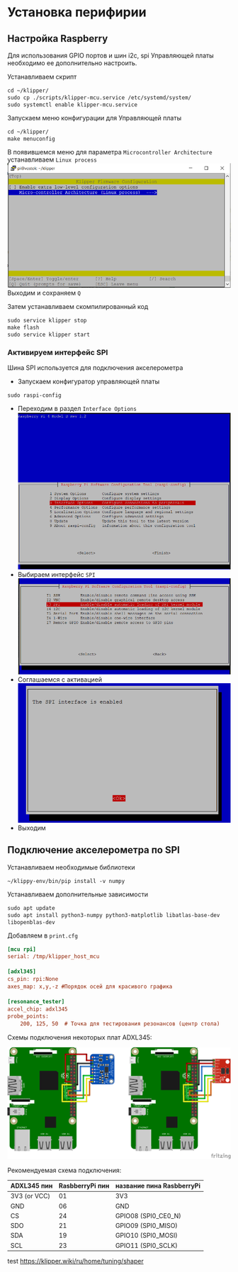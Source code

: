 # Установка перифирии
## Настройка Raspberry

Для использования GPIO портов и шин i2c, spi Управляющей платы необходимо ее дополнительно настроить.

Устанавливаем скрипт
```
cd ~/klipper/
sudo cp ./scripts/klipper-mcu.service /etc/systemd/system/
sudo systemctl enable klipper-mcu.service
```
Запускаем меню конфигурации для Управляющей платы
```
cd ~/klipper/
make menuconfig
```

В появившемся меню для параметра `Microcontroller Architecture` устанавливаем `Linux process` 
![Screenshot](img/Klipper_config_MCU.png)
Выходим и сохраняем `Q`

Затем устанавливаем скомпилированный код
```
sudo service klipper stop
make flash
sudo service klipper start
```


### Активируем интерфейс SPI
Шина SPI используется для подключения акселерометра
* Запускаем конфигуратор управляющей платы
```
sudo raspi-config
```
* Переходим в раздел `Interface Options`
![Screenshot](img/RPi_Configurator_SPI_1.png)
* Выбираем интерфейс `SPI`
![Screenshot](img/RPi_Configurator_SPI_2.png)
* Соглашаемся с активацией
![Screenshot](img/RPi_Configurator_SPI_3.png)
* Выходим


## Подключение акселерометра по SPI


Устанавливаем необходимые библиотеки
```
~/klippy-env/bin/pip install -v numpy
```
Устанавливаем дополнительные зависимости
```
sudo apt update
sudo apt install python3-numpy python3-matplotlib libatlas-base-dev libopenblas-dev
```

Добавляем в `print.cfg`

```printer.cfg
[mcu rpi]
serial: /tmp/klipper_host_mcu

[adxl345]
cs_pin: rpi:None
axes_map: x,y,-z #Порядок осей для красивого графика

[resonance_tester]
accel_chip: adxl345
probe_points:
    200, 125, 50  # Точка для тестирования резонансов (центр стола)

```

Схемы подключения некоторых плат ADXL345:

![Screenshot](img/adxl345_fritzing.png)

Рекомендуемая схема подключения:

| ADXL345 пин   | RasbberryPi пин | название пина RasbberryPi    |
|:--------------|:----------------|:-----------------------------|
| 3V3 (or VCC)	 | 01	             | 3V3                          |
| GND           | 06              | GND                          |
| CS	           | 24              | GPIO08 (SPI0_CE0_N)          |
| SDO	          | 21	             | GPIO09 (SPI0_MISO) |
| SDA	          | 19	             | GPIO10 (SPI0_MOSI)           |                |
| SCL	          | 23	             | GPIO11 (SPI0_SCLK)           |

test https://klipper.wiki/ru/home/tuning/shaper